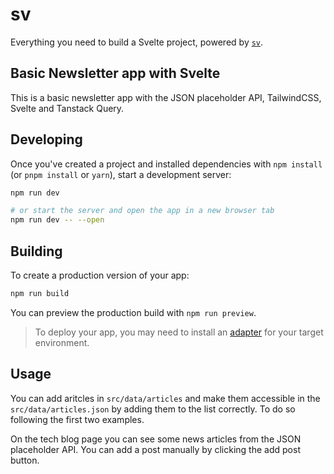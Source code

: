 # sv

Everything you need to build a Svelte project, powered by [`sv`](https://github.com/sveltejs/cli).

## Basic Newsletter app with Svelte

This is a basic newsletter app with the JSON placeholder API, TailwindCSS, Svelte and Tanstack Query.

## Developing

Once you've created a project and installed dependencies with `npm install` (or `pnpm install` or `yarn`), start a development server:

```bash
npm run dev

# or start the server and open the app in a new browser tab
npm run dev -- --open
```

## Building

To create a production version of your app:

```bash
npm run build
```

You can preview the production build with `npm run preview`.

> To deploy your app, you may need to install an [adapter](https://svelte.dev/docs/kit/adapters) for your target environment.

## Usage

You can add aritcles in `src/data/articles` and make them accessible in the `src/data/articles.json` by adding them to the list correctly. To do so following the first two examples.

On the tech blog page you can see some news articles from the JSON placeholder API. You can add a post manually by clicking the add post button.